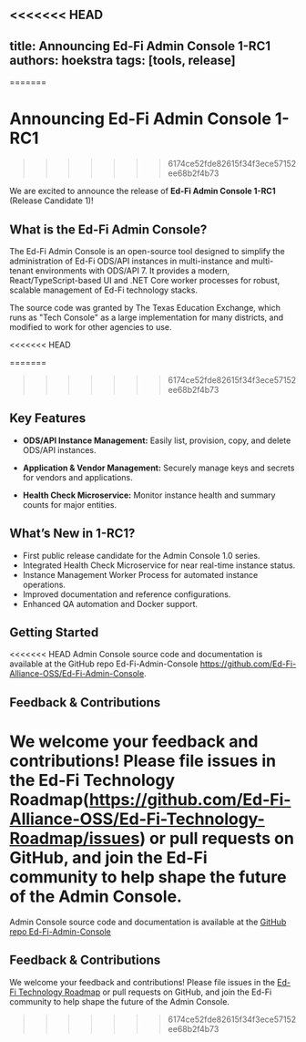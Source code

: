 <<<<<<< HEAD
---
title: Announcing Ed-Fi Admin Console 1-RC1
authors: hoekstra
tags: [tools, release]
---
=======
# Announcing Ed-Fi Admin Console 1-RC1
>>>>>>> 6174ce52fde82615f34f3ece57152ee68b2f4b73

We are excited to announce the release of **Ed-Fi Admin Console 1-RC1** (Release Candidate 1)!

## What is the Ed-Fi Admin Console?

The Ed-Fi Admin Console is an open-source tool designed to simplify the administration of Ed-Fi ODS/API instances in  multi-instance and multi-tenant  environments with ODS/API 7. It provides a modern, React/TypeScript-based UI and .NET Core worker processes for robust, scalable management of Ed-Fi technology stacks.

The source code was granted by The Texas Education Exchange, which runs as "Tech Console" as a large implementation for many districts, and modified to work for other agencies to use.

<<<<<<< HEAD
<!-- truncate -->

=======
>>>>>>> 6174ce52fde82615f34f3ece57152ee68b2f4b73
## Key Features

* **ODS/API Instance Management:** Easily list, provision, copy, and delete ODS/API instances.

* **Application & Vendor Management:** Securely manage keys and secrets for vendors and applications.

* **Health Check Microservice:** Monitor instance health and summary counts for major entities.

## What’s New in 1-RC1?

* First public release candidate for the Admin Console 1.0 series.
* Integrated Health Check Microservice for near real-time instance status.
* Instance Management Worker Process for automated instance operations.
* Improved documentation and reference configurations.
* Enhanced QA automation and Docker support.

## Getting Started

<<<<<<< HEAD
Admin Console source code and documentation is available at the GitHub repo Ed-Fi-Admin-Console <https://github.com/Ed-Fi-Alliance-OSS/Ed-Fi-Admin-Console>.

## Feedback & Contributions

We welcome your feedback and contributions! Please file issues in the Ed-Fi Technology Roadmap(<https://github.com/Ed-Fi-Alliance-OSS/Ed-Fi-Technology-Roadmap/issues>) or pull requests on GitHub, and join the Ed-Fi community to help shape the future of the Admin Console.
=======
Admin Console source code and documentation is available at the [GitHub repo Ed-Fi-Admin-Console](https://github.com/Ed-Fi-Alliance-OSS/Ed-Fi-Admin-Console)

## Feedback & Contributions

We welcome your feedback and contributions! Please file issues in the [Ed-Fi Technology Roadmap](https://github.com/Ed-Fi-Alliance-OSS/Ed-Fi-Technology-Roadmap/issues) or pull requests on GitHub, and join the Ed-Fi community to help shape the future of the Admin Console.
>>>>>>> 6174ce52fde82615f34f3ece57152ee68b2f4b73
